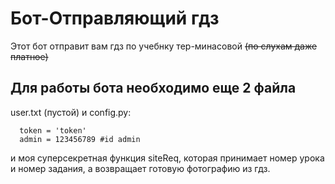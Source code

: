 # Бот-Отправляющий гдз
Этот бот отправит вам гдз по учебнку тер-минасовой ~~(по слухам даже платное)~~

## Для работы бота необходимо еще 2 файла
user.txt (пустой) и 
config.py:
```
  token = 'token' 
  admin = 123456789 #id admin
```
и моя суперсекретная функция siteReq, которая принимает номер урока и номер задания, а возвращает готовую фотографию из гдз.
